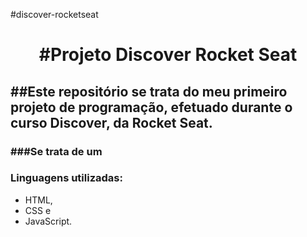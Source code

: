 #discover-rocketseat

<h1 align="center">#Projeto Discover Rocket Seat</h1>

<h2>##Este repositório se trata do meu primeiro projeto de programação, efetuado durante o curso Discover, da Rocket Seat.</h2>

<h3>###Se trata de um </h3>

<h3>Linguagens utilizadas:</h3>
<ul>
  <li>HTML,</li>
  <li>CSS e </li>
  <li>JavaScript.</li>
</ul>
